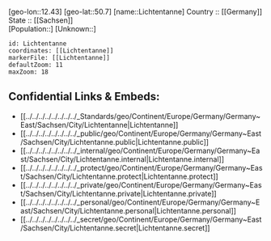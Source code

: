 ﻿---
location: [50.7,12.43] 
mapzoom: [7,12] 
mapmarker: city 
type: City
tags:
- geo/City


SpocWebEntityId: 31984
isDeleted: false
confidential: public

---
[geo-lon::12.43] 
[geo-lat::50.7] 
[name::Lichtentanne] 
Country :: [[Germany]]  
State :: [[Sachsen]]  
[Population::] 
[Unknown::] 


```leaflet
id: Lichtentanne
coordinates: [[Lichtentanne]] 
markerFile: [[Lichtentanne]] 
defaultZoom: 11 
maxZoom: 18
```


## Confidential Links & Embeds: 
- [[../../../../../../../../_Standards/geo/Continent/Europe/Germany/Germany~East/Sachsen/City/Lichtentanne|Lichtentanne]] 
- [[../../../../../../../../_public/geo/Continent/Europe/Germany/Germany~East/Sachsen/City/Lichtentanne.public|Lichtentanne.public]] 
- [[../../../../../../../../_internal/geo/Continent/Europe/Germany/Germany~East/Sachsen/City/Lichtentanne.internal|Lichtentanne.internal]] 
- [[../../../../../../../../_protect/geo/Continent/Europe/Germany/Germany~East/Sachsen/City/Lichtentanne.protect|Lichtentanne.protect]] 
- [[../../../../../../../../_private/geo/Continent/Europe/Germany/Germany~East/Sachsen/City/Lichtentanne.private|Lichtentanne.private]] 
- [[../../../../../../../../_personal/geo/Continent/Europe/Germany/Germany~East/Sachsen/City/Lichtentanne.personal|Lichtentanne.personal]] 
- [[../../../../../../../../_secret/geo/Continent/Europe/Germany/Germany~East/Sachsen/City/Lichtentanne.secret|Lichtentanne.secret]] 
